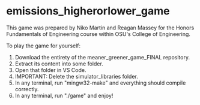 # emissions_higherorlower_game

This game was prepared by Niko Martin and Reagan Massey for the Honors Fundamentals of Engineering course within OSU's College of Engineering.

To play the game for yourself:

1. Download the entirety of the meaner_greener_game_FINAL repository.
2. Extract its content into some folder.
3. Open that folder in VS Code.
4. IMPORTANT: Delete the simulator_libraries folder.
5. In any terminal, run "mingw32-make" and everything should compile correctly.
6. In any terminal, run "./game" and enjoy!